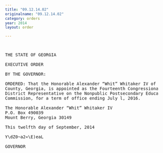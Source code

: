 ```yaml
---
title: "09.12.14.02"
originalname: "09.12.14.02"
category: orders
year: 2014
layout: order

---
```

<pre>
 

THE STATE OF GEORGIA

EXECUTIVE ORDER

BY THE GOVERNOR:

ORDERED: That the Honorable Alexander “Whit” Whitaker IV of Floyd
County, Georgia, is appointed as the Fourteenth Congressional
District Representative on the Nonpublic Postsecondary Education
Commission, for a term of office ending July l, 2016.

The Honorable Alexander “Whit” Whitaker IV
P.O. Box 490039
Mount Berry, Georgia 30149

This twelfth day of September, 2014

Y\dZ0~a2«\E)eaL

GOVERNOR

</pre>
